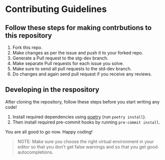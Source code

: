 # Contributing Guidelines

## Follow these steps for making contrbutions to this repository

1. Fork this repo.
1. Make changes as per the issue and push it to your forked repo.
1. Generate a Pull request to the stg-dev branch.
1. Make separate Pull requests for each issue you solve.
1. Make sure to send all pull requests to the std-dev branch.
1. Do changes and again send pull request if you receive any reviews.

## Developing in the respository

After cloning the repository, follow these steps before you start writing any code!

1. Install required dependencies using [poetry](https://python-poetry.org/) (run `poetry install`).
1. Then install required pre-commit hooks by running `pre-commit install`.

You are all good to go now. Happy coding!

> NOTE: Make sure you choose the right virtual environment in your editor so that you don't get false warnings and so that you get good autocompletions.
